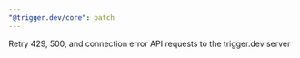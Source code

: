 ```yaml
---
"@trigger.dev/core": patch
---
```


Retry 429, 500, and connection error API requests to the trigger.dev server
